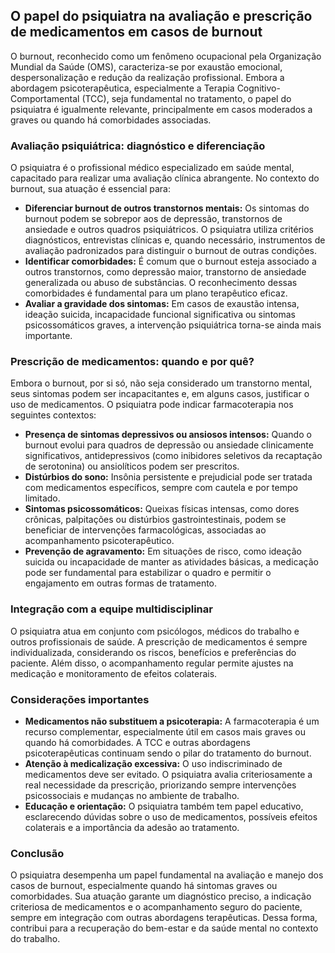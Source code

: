 ## O papel do psiquiatra na avaliação e prescrição de medicamentos em casos de burnout

O burnout, reconhecido como um fenômeno ocupacional pela Organização Mundial da Saúde (OMS), caracteriza-se por exaustão emocional, despersonalização e redução da realização profissional. Embora a abordagem psicoterapêutica, especialmente a Terapia Cognitivo-Comportamental (TCC), seja fundamental no tratamento, o papel do psiquiatra é igualmente relevante, principalmente em casos moderados a graves ou quando há comorbidades associadas.

### Avaliação psiquiátrica: diagnóstico e diferenciação

O psiquiatra é o profissional médico especializado em saúde mental, capacitado para realizar uma avaliação clínica abrangente. No contexto do burnout, sua atuação é essencial para:

- **Diferenciar burnout de outros transtornos mentais:** Os sintomas do burnout podem se sobrepor aos de depressão, transtornos de ansiedade e outros quadros psiquiátricos. O psiquiatra utiliza critérios diagnósticos, entrevistas clínicas e, quando necessário, instrumentos de avaliação padronizados para distinguir o burnout de outras condições.
- **Identificar comorbidades:** É comum que o burnout esteja associado a outros transtornos, como depressão maior, transtorno de ansiedade generalizada ou abuso de substâncias. O reconhecimento dessas comorbidades é fundamental para um plano terapêutico eficaz.
- **Avaliar a gravidade dos sintomas:** Em casos de exaustão intensa, ideação suicida, incapacidade funcional significativa ou sintomas psicossomáticos graves, a intervenção psiquiátrica torna-se ainda mais importante.

### Prescrição de medicamentos: quando e por quê?

Embora o burnout, por si só, não seja considerado um transtorno mental, seus sintomas podem ser incapacitantes e, em alguns casos, justificar o uso de medicamentos. O psiquiatra pode indicar farmacoterapia nos seguintes contextos:

- **Presença de sintomas depressivos ou ansiosos intensos:** Quando o burnout evolui para quadros de depressão ou ansiedade clinicamente significativos, antidepressivos (como inibidores seletivos da recaptação de serotonina) ou ansiolíticos podem ser prescritos.
- **Distúrbios do sono:** Insônia persistente e prejudicial pode ser tratada com medicamentos específicos, sempre com cautela e por tempo limitado.
- **Sintomas psicossomáticos:** Queixas físicas intensas, como dores crônicas, palpitações ou distúrbios gastrointestinais, podem se beneficiar de intervenções farmacológicas, associadas ao acompanhamento psicoterapêutico.
- **Prevenção de agravamento:** Em situações de risco, como ideação suicida ou incapacidade de manter as atividades básicas, a medicação pode ser fundamental para estabilizar o quadro e permitir o engajamento em outras formas de tratamento.

### Integração com a equipe multidisciplinar

O psiquiatra atua em conjunto com psicólogos, médicos do trabalho e outros profissionais de saúde. A prescrição de medicamentos é sempre individualizada, considerando os riscos, benefícios e preferências do paciente. Além disso, o acompanhamento regular permite ajustes na medicação e monitoramento de efeitos colaterais.

### Considerações importantes

- **Medicamentos não substituem a psicoterapia:** A farmacoterapia é um recurso complementar, especialmente útil em casos mais graves ou quando há comorbidades. A TCC e outras abordagens psicoterapêuticas continuam sendo o pilar do tratamento do burnout.
- **Atenção à medicalização excessiva:** O uso indiscriminado de medicamentos deve ser evitado. O psiquiatra avalia criteriosamente a real necessidade da prescrição, priorizando sempre intervenções psicossociais e mudanças no ambiente de trabalho.
- **Educação e orientação:** O psiquiatra também tem papel educativo, esclarecendo dúvidas sobre o uso de medicamentos, possíveis efeitos colaterais e a importância da adesão ao tratamento.

### Conclusão

O psiquiatra desempenha um papel fundamental na avaliação e manejo dos casos de burnout, especialmente quando há sintomas graves ou comorbidades. Sua atuação garante um diagnóstico preciso, a indicação criteriosa de medicamentos e o acompanhamento seguro do paciente, sempre em integração com outras abordagens terapêuticas. Dessa forma, contribui para a recuperação do bem-estar e da saúde mental no contexto do trabalho.